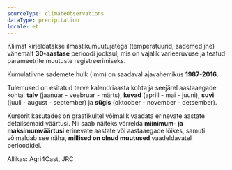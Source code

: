 ```yaml
---
sourceType: climateObservations
dataType: precipitation
locale: et
---
```

Kliimat kirjeldatakse ilmastikumuutujatega (temperatuurid, sademed jne) vähemalt **30-aastase** perioodi jooksul, mis on vajalik varieeruvuse ja teatud parameetrite muutuste registreerimiseks.

Kumulatiivne sademete hulk ( mm) on saadaval ajavahemikus **1987-2016**.

Tulemused on esitatud terve kalendriaasta kohta ja seejärel aastaaegade kohta:
**talv** (jaanuar - veebruar - märts), **kevad** (aprill - mai - juuni), **suvi** (juuli -
august - september) ja **sügis** (oktoober - november - detsember).

Kursorit kasutades on graafikultel võimalik vaadata erinevate aastate detailsemaid väärtusi. Nii saab näiteks võrrelda **miinimum- ja maksimumväärtusi** erinevate aastate või aastaaegade lõikes, samuti võimaldab see näha, **millised on olnud muutused** vaadeldavatel perioodidel.

Allikas: Agri4Cast, JRC
